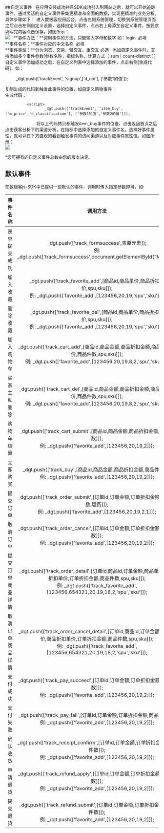##自定义事件  
在应用安装成功并且SDK成功引入到网站之后，就可以开始追踪事件，通过灵活的自定义事件采集更精准和全面的数据，实现更精准的业务分析。具体步骤如下：
进入数极客应用后台，点击左侧系统管理，切换到系统管理页面之后点击左侧自定义设置，选择自定义事件，点击右上角添加自定义事件，按要求填写完内容点击保存，如图所示：  
![](http://www.shujike.com/images/event.jpg)   
**事件方法：**调用事件的方法，只能输入字母和数字 如：login  必填  
**事件名称：**事件对应的中文名称  必填  
**事件类型：**分为浏览、交易、轻交互、重交互 必选  
添加自定义事件时，支持添加多个事件参数[参数名称，指标名称，计算方式（ sum | count-distinct ）]
自定义事件添加成功之后，在自定义列表中选择添加的事件，点击右侧[生成代码]，如：
  
          _dgt.push(['trackEvent', 'signup',['d_uid'], ['参数1的值']);  
  
复制生成的代码到触发此事件的位置，如自定义购物事件：  
生成代码：

              <script>
                      _dgt.push(['trackEvent', 'item_buy',['m_price','d_classification'], ['参数1的值','参数2的值']]);
              </script>  
          
将以上代码拷贝都触发item_buy事件的位置，点击返回首页之后点击获客分析下的渠道分析，在指标中选择添加的自定义事件名，选择好事件属性，就可以在下方直观的看到触发事件的访问渠道以及对应事件属性值。如图所示：  
 ![](http://www.shujike.com/images/h5/qudao.png)  

*您可拥有的自定义事件总数由您的版本决定。

## 默认事件
在数极客js-SDK中已提供一些默认的事件，调用时传入指定参数即可，如:  
  
| 事件名称 |	调用方法 |
| :-------------: |:-------------:|
|表单提交成功|	_dgt.push(['track_formsuccess',表单元素]); <br /> 例: _dgt.push(['track_formsuccess',document.getElementById("form")]);|
| 加入收藏|	_dgt.push(['track_favorite_add',[商品id,商品单价,商品折扣单价,spu,sku]]); <br /> 例: _dgt.push(['favorite_add',[123456,20,19,'spu','sku']]);|
| 删除收藏|	_dgt.push(['track_favorite_del',[商品id,商品单价,商品折扣单价,spu,sku]]); <br /> 例: _dgt.push(['favorite_add',[123456,20,19,'spu','sku']]);|
|加入购物车|	_dgt.push(['track_cart_add',[商品id,商品金额,商品折扣金额,商品折扣单价,商品件数,spu,sku]]); <br /> 例: _dgt.push(['favorite_add',[123456,20,19,8,2,'spu','sku']]);|
|买家主动删除|	_dgt.push(['track_cart_del',[商品id,商品金额,商品折扣金额,商品折扣单价,商品件数,spu,sku]]); <br /> 例: _dgt.push(['favorite_add',[123456,20,19,8,2,'spu','sku']]);|
|购物车结算|	_dgt.push(['track_cart_submit',[商品id,商品金额,商品折扣金额,商品件数]]); <br /> 例: _dgt.push(['favorite_add',[123456,20,19,2]]);|']]);|
|立即购买|	_dgt.push(['track_buy',[商品id,商品金额,商品折扣金额,商品件数]]); <br /> 例: _dgt.push(['favorite_add',[123456,20,19,2]]);|
|提交订单|	_dgt.push(['track_order_submit',[订单id,订单金额,订单折扣金额,商品件数,运费]]); <br /> 例: _dgt.push(['favorite_add',[123456,20,19,2,1]]);|
|取消订单|	_dgt.push(['track_order_cancel',[订单id,订单金额,订单折扣金额,商品件数]]); <br /> 例: _dgt.push(['favorite_add',[123456,20,19,2]]);|
|提交订单商品详情|	_dgt.push(['track_order_detail',[订单id,商品id,订单金额,商品单价,商品折扣单价,订单折扣金额,商品件数,spu,sku]]); <br /> 例: _dgt.push(['track_favorite_add',[123456,654321,20,19,18,2,'spu','sku']]);|
|取消订单商品详情|	_dgt.push(['track_order_cancel_detail',[订单id,商品id,订单金额,商品单价,商品折扣单价,订单折扣金额,商品件数,spu,sku]]); <br /> 例: _dgt.push(['track_favorite_add',[123456,654321,20,19,18,2,'spu','sku']]);|
|支付成功|	_dgt.push(['track_pay_succeed',[订单id,订单金额,订单折扣金额,商品件数]]); <br /> 例: _dgt.push(['favorite_add',[123456,20,19,2]]);|
|支付失败|	_dgt.push(['track_pay_fail',[订单id,订单金额,订单折扣金额,商品件数]]); <br /> 例: _dgt.push(['favorite_add',[123456,20,19,2]]);|
|确认收货|	_dgt.push(['track_receipt_confirm',[订单id,订单金额,订单折扣金额,商品件数]]); <br /> 例: _dgt.push(['favorite_add',[123456,20,19,2]]);|
|申请退货|	_dgt.push(['track_refund_apply',[订单id,订单金额,订单折扣金额,商品件数]]); <br /> 例: _dgt.push(['favorite_add',[123456,20,19,2]]);|
|提交退货|	_dgt.push(['track_refund_submit',[订单id,订单金额,订单折扣金额,商品件数]]); <br /> 例: _dgt.push(['favorite_add',[123456,20,19,2]]);|
